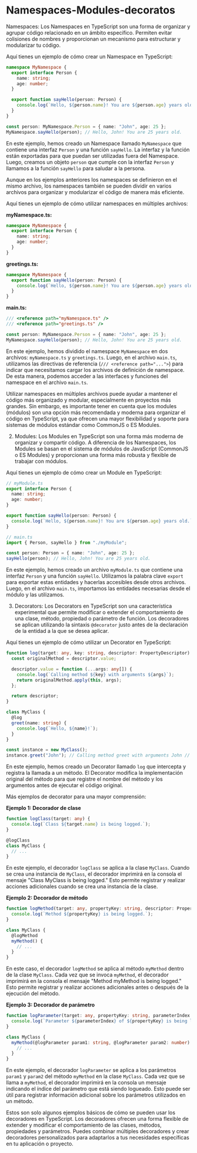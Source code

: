 # Namespaces-Modules-decoratos

Namespaces:
Los Namespaces en TypeScript son una forma de organizar y agrupar código relacionado en un ámbito específico. Permiten evitar colisiones de nombres y proporcionan un mecanismo para estructurar y modularizar tu código.

Aquí tienes un ejemplo de cómo crear un Namespace en TypeScript:

```typescript
namespace MyNamespace {
  export interface Person {
    name: string;
    age: number;
  }

  export function sayHello(person: Person) {
    console.log(`Hello, ${person.name}! You are ${person.age} years old.`);
  }
}

const person: MyNamespace.Person = { name: "John", age: 25 };
MyNamespace.sayHello(person); // Hello, John! You are 25 years old.
```

En este ejemplo, hemos creado un Namespace llamado `MyNamespace` que contiene una interfaz `Person` y una función `sayHello`. La interfaz y la función están exportadas para que puedan ser utilizadas fuera del Namespace. Luego, creamos un objeto `person` que cumple con la interfaz `Person` y llamamos a la función `sayHello` para saludar a la persona.

Aunque en los ejemplos anteriores los namespaces se definieron en el mismo archivo, los namespaces también se pueden dividir en varios archivos para organizar y modularizar el código de manera más eficiente.

Aquí tienes un ejemplo de cómo utilizar namespaces en múltiples archivos:

**myNamespace.ts:**
```typescript
namespace MyNamespace {
  export interface Person {
    name: string;
    age: number;
  }
}
```

**greetings.ts:**
```typescript
namespace MyNamespace {
  export function sayHello(person: Person) {
    console.log(`Hello, ${person.name}! You are ${person.age} years old.`);
  }
}
```

**main.ts:**
```typescript
/// <reference path="myNamespace.ts" />
/// <reference path="greetings.ts" />

const person: MyNamespace.Person = { name: "John", age: 25 };
MyNamespace.sayHello(person); // Hello, John! You are 25 years old.
```

En este ejemplo, hemos dividido el namespace `MyNamespace` en dos archivos: `myNamespace.ts` y `greetings.ts`. Luego, en el archivo `main.ts`, utilizamos las directivas de referencia (`/// <reference path="...">`) para indicar que necesitamos cargar los archivos de definición de namespace. De esta manera, podemos acceder a las interfaces y funciones del namespace en el archivo `main.ts`.

Utilizar namespaces en múltiples archivos puede ayudar a mantener el código más organizado y modular, especialmente en proyectos más grandes. Sin embargo, es importante tener en cuenta que los modules (módulos) son una opción más recomendada y moderna para organizar el código en TypeScript, ya que ofrecen una mayor flexibilidad y soporte para sistemas de módulos estándar como CommonJS o ES Modules.

2. Modules:
Los Modules en TypeScript son una forma más moderna de organizar y compartir código. A diferencia de los Namespaces, los Modules se basan en el sistema de módulos de JavaScript (CommonJS o ES Modules) y proporcionan una forma más robusta y flexible de trabajar con módulos.

Aquí tienes un ejemplo de cómo crear un Module en TypeScript:

```typescript
// myModule.ts
export interface Person {
  name: string;
  age: number;
}

export function sayHello(person: Person) {
  console.log(`Hello, ${person.name}! You are ${person.age} years old.`);
}
```

```typescript
// main.ts
import { Person, sayHello } from "./myModule";

const person: Person = { name: "John", age: 25 };
sayHello(person); // Hello, John! You are 25 years old.
```

En este ejemplo, hemos creado un archivo `myModule.ts` que contiene una interfaz `Person` y una función `sayHello`. Utilizamos la palabra clave `export` para exportar estas entidades y hacerlas accesibles desde otros archivos. Luego, en el archivo `main.ts`, importamos las entidades necesarias desde el módulo y las utilizamos.

3. Decorators:
Los Decorators en TypeScript son una característica experimental que permite modificar o extender el comportamiento de una clase, método, propiedad o parámetro de función. Los decoradores se aplican utilizando la sintaxis `@decorator` justo antes de la declaración de la entidad a la que se desea aplicar.

Aquí tienes un ejemplo de cómo utilizar un Decorator en TypeScript:

```typescript
function log(target: any, key: string, descriptor: PropertyDescriptor) {
  const originalMethod = descriptor.value;

  descriptor.value = function (...args: any[]) {
    console.log(`Calling method ${key} with arguments ${args}`);
    return originalMethod.apply(this, args);
  };

  return descriptor;
}

class MyClass {
  @log
  greet(name: string) {
    console.log(`Hello, ${name}!`);
  }
}

const instance = new MyClass();
instance.greet("John"); // Calling method greet with arguments John // Hello, John!
```

En este ejemplo, hemos creado un Decorator llamado `log` que intercepta y registra la llamada a un método. El Decorator modifica la implementación original del método para que registre el nombre del método y los argumentos antes de ejecutar el código original.

Más ejemplos de decorator para una mayor comprensión:

**Ejemplo 1: Decorador de clase**
```typescript
function logClass(target: any) {
  console.log(`Class ${target.name} is being logged.`);
}

@logClass
class MyClass {
  // ...
}
```

En este ejemplo, el decorador `logClass` se aplica a la clase `MyClass`. Cuando se crea una instancia de `MyClass`, el decorador imprimirá en la consola el mensaje "Class MyClass is being logged." Esto permite registrar y realizar acciones adicionales cuando se crea una instancia de la clase.

**Ejemplo 2: Decorador de método**
```typescript
function logMethod(target: any, propertyKey: string, descriptor: PropertyDescriptor) {
  console.log(`Method ${propertyKey} is being logged.`);
}

class MyClass {
  @logMethod
  myMethod() {
    // ...
  }
}
```

En este caso, el decorador `logMethod` se aplica al método `myMethod` dentro de la clase `MyClass`. Cada vez que se invoca `myMethod`, el decorador imprimirá en la consola el mensaje "Method myMethod is being logged." Esto permite registrar y realizar acciones adicionales antes o después de la ejecución del método.

**Ejemplo 3: Decorador de parámetro**
```typescript
function logParameter(target: any, propertyKey: string, parameterIndex: number) {
  console.log(`Parameter ${parameterIndex} of ${propertyKey} is being logged.`);
}

class MyClass {
  myMethod(@logParameter param1: string, @logParameter param2: number) {
    // ...
  }
}
```

En este ejemplo, el decorador `logParameter` se aplica a los parámetros `param1` y `param2` del método `myMethod` en la clase `MyClass`. Cada vez que se llama a `myMethod`, el decorador imprimirá en la consola un mensaje indicando el índice del parámetro que está siendo logueado. Esto puede ser útil para registrar información adicional sobre los parámetros utilizados en un método.

Estos son solo algunos ejemplos básicos de cómo se pueden usar los decoradores en TypeScript. Los decoradores ofrecen una forma flexible de extender y modificar el comportamiento de las clases, métodos, propiedades y parámetros. Puedes combinar múltiples decoradores y crear decoradores personalizados para adaptarlos a tus necesidades específicas en tu aplicación o proyecto.

